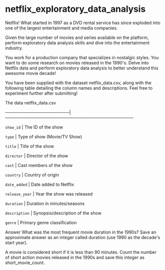 # netflix_exploratory_data_analysis
Netflix! What started in 1997 as a DVD rental service has since exploded into one of the largest entertainment and media companies.

Given the large number of movies and series available on the platform, perform exploratory data analysis skills and dive into the entertainment industry.

You work for a production company that specializes in nostalgic styles. You want to do some research on movies released in the 1990's. Delve into Netflix data and perform exploratory data analysis to better understand this awesome movie decade!

You have been supplied with the dataset netflix_data.csv, along with the following table detailing the column names and descriptions. Feel free to experiment further after submitting!

The data
netflix_data.csv
></p>
  <p>─────────────────────|──────────────────────────────────────────</p>
  <p><code>show_id</code>      | The ID of the show                      </p>
  <p><code>type</code>         | Type of show (Movie/TV Show)            </p>
  <p><code>title</code>        | Title of the show                       </p>
  <p><code>director</code>     | Director of the show                    </p>
  <p><code>cast</code>         | Cast members of the show                </p>
  <p><code>country</code>      | Country of origin                       </p>
  <p><code>date_added</code>   | Date added to Netflix                   </p>
  <p><code>release_year</code> | Year the show was released              </p>
  <p><code>duration</code>     | Duration in minutes/seasons             </p>
  <p><code>description</code>  | Synopsis/description of the show        </p>
  <p><code>genre</code>        | Primary genre classification            </p>
</div>

Answer
What was the most frequent movie duration in the 1990s? Save an approximate answer as an integer called duration (use 1990 as the decade's start year).

A movie is considered short if it is less than 90 minutes. Count the number of short action movies released in the 1990s and save this integer as short_movie_count.
